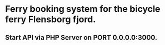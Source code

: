 # Ferry booking system for the bicycle ferry Flensborg fjord.

## Start API via PHP Server on PORT 0.0.0.0:3000.